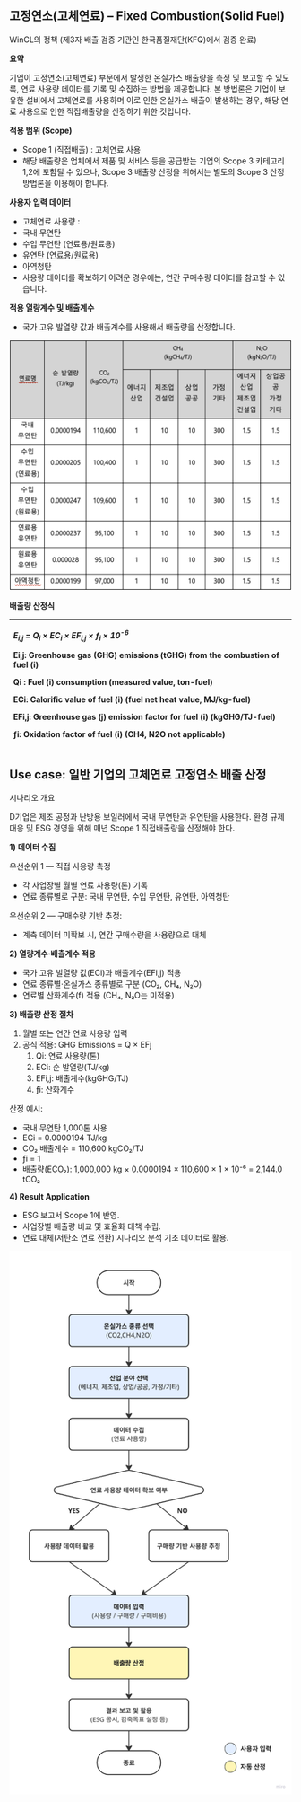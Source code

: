 ## **고정연소(고체연료) – Fixed Combustion(Solid Fuel)**

WinCL의 정책 (제3자 배출 검증 기관인 한국품질재단(KFQ)에서 검증 완료)

**요약**

기업이 고정연소(고체연료) 부문에서 발생한 온실가스 배출량을 측정 및 보고할 수 있도록, 연료 사용량 데이터를 기록 및 수집하는 방법을 제공합니다.
본 방법론은 기업이 보유한 설비에서 고체연료를 사용하며 이로 인한 온실가스 배출이 발생하는 경우, 해당 연료 사용으로 인한 직접배출량을 산정하기 위한 것입니다.

**적용 범위 (Scope)**

- <a name="_hlk205460590"></a> Scope 1 (직접배출) : 고체연료 사용
- 해당 배출량은 업체에서 제품 및 서비스 등을 공급받는 기업의 Scope 3 카테고리 1,2에 포함될 수 있으나, Scope 3 배출량 산정을 위해서는 별도의 Scope 3 산정 방법론을 이용해야 합니다.

**사용자 입력 데이터**

- 고체연료 사용량 :
- 국내 무연탄
- 수입 무연탄 (연료용/원료용)
- 유연탄 (연료용/원료용)
- 아역청탄
- 사용량 데이터를 확보하기 어려운 경우에는, 연간 구매수량 데이터를 참고할 수 있습니다.

**적용 열량계수 및 배출계수**

- 국가 고유 발열량 값과 배출계수를 사용해서 배출량을 산정합니다.

![](image_2.png)

<a name="_hlk205456679"></a>**배출량 산정식**

| <p><b><i>E<sub>i,j</sub> = Q<sub>i</sub> × EC<sub>i</sub> × EF<sub>i,j</sub> × ƒ<sub>i</sub> × 10<sup>-6</sup></i></b></p><p></p><p>Ei,j: Greenhouse gas (GHG) emissions (tGHG) from the combustion of fuel (i)</p><p>Qi : Fuel (i) consumption (measured value, ton-fuel)</p><p>ECi: Calorific value of fuel (i) (fuel net heat value, MJ/kg-fuel)</p><p>EFi,j: Greenhouse gas (j) emission factor for fuel (i) (kgGHG/TJ-fuel)</p><p>ƒi: Oxidation factor of fuel (i) (CH4, N2O not applicable)</p> |
| :---------------------------------------------------------------------------------------------------------------------------------------------------------------------------------------------------------------------------------------------------------------------------------------------------------------------------------------------------------------------------------------------------------------------------------------------------------------------------------------------------- |

## Use case: 일반 기업의 고체연료 고정연소 배출 산정

시나리오 개요

D기업은 제조 공정과 난방용 보일러에서 국내 무연탄과 유연탄을 사용한다. 환경 규제 대응 및 ESG 경영을 위해 매년 Scope 1 직접배출량을 산정해야 한다.

**1) 데이터 수집**

우선순위 1 — 직접 사용량 측정

- 각 사업장별 월별 연료 사용량(톤) 기록
- 연료 종류별로 구분: 국내 무연탄, 수입 무연탄, 유연탄, 아역청탄

우선순위 2 — 구매수량 기반 추정:

- 계측 데이터 미확보 시, 연간 구매수량을 사용량으로 대체

**2) 열량계수·배출계수 적용**

- 국가 고유 발열량 값(ECi)과 배출계수(EFi,j) 적용
- 연료 종류별·온실가스 종류별로 구분 (CO₂, CH₄, N₂O)
- 연료별 산화계수(f) 적용 (CH₄, N₂O는 미적용)

**3) 배출량 산정 절차**

1. 월별 또는 연간 연료 사용량 입력
1. 공식 적용: GHG Emissions = Q × EFj
   1. Qi: 연료 사용량(톤)
   1. ECi: 순 발열량(TJ/kg)
   1. EFi,j: 배출계수(kgGHG/TJ)
   1. ƒi: 산화계수

산정 예시:

- 국내 무연탄 1,000톤 사용
- ECi = 0.0000194 TJ/kg
- CO₂ 배출계수 = 110,600 kgCO₂/TJ
- ƒi = 1
- 배출량(ECO₂): 1,000,000 kg × 0.0000194 × 110,600 × 1 × 10⁻⁶ = 2,144.0 tCO₂

**4) Result Application**

- ESG 보고서 Scope 1에 반영.
- 사업장별 배출량 비교 및 효율화 대책 수립.
- 연료 대체(저탄소 연료 전환) 시나리오 분석 기초 데이터로 활용.

![텍스트, 스크린샷, 도표, 라인이(가) 표시된 사진자동 생성된 설명](image.png)
